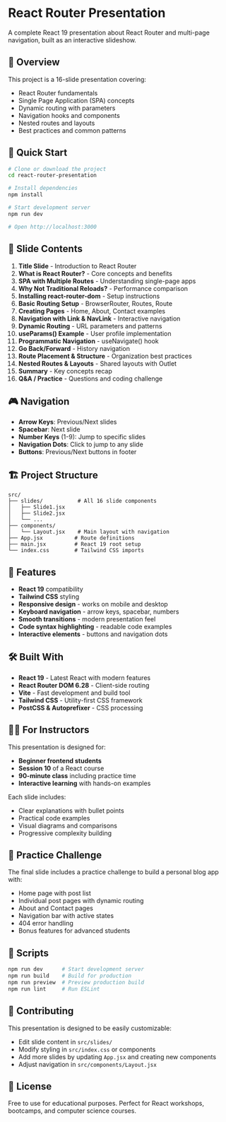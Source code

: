 # React Router Presentation

A complete React 19 presentation about React Router and multi-page navigation, built as an interactive slideshow.

## 🎯 Overview

This project is a 16-slide presentation covering:
- React Router fundamentals
- Single Page Application (SPA) concepts  
- Dynamic routing with parameters
- Navigation hooks and components
- Nested routes and layouts
- Best practices and common patterns

## 🚀 Quick Start

```bash
# Clone or download the project
cd react-router-presentation

# Install dependencies
npm install

# Start development server
npm run dev

# Open http://localhost:3000
```

## 📖 Slide Contents

1. **Title Slide** - Introduction to React Router
2. **What is React Router?** - Core concepts and benefits
3. **SPA with Multiple Routes** - Understanding single-page apps
4. **Why Not Traditional Reloads?** - Performance comparison
5. **Installing react-router-dom** - Setup instructions
6. **Basic Routing Setup** - BrowserRouter, Routes, Route
7. **Creating Pages** - Home, About, Contact examples
8. **Navigation with Link & NavLink** - Interactive navigation
9. **Dynamic Routing** - URL parameters and patterns
10. **useParams() Example** - User profile implementation
11. **Programmatic Navigation** - useNavigate() hook
12. **Go Back/Forward** - History navigation
13. **Route Placement & Structure** - Organization best practices
14. **Nested Routes & Layouts** - Shared layouts with Outlet
15. **Summary** - Key concepts recap
16. **Q&A / Practice** - Questions and coding challenge

## 🎮 Navigation

- **Arrow Keys**: Previous/Next slides
- **Spacebar**: Next slide
- **Number Keys** (1-9): Jump to specific slides
- **Navigation Dots**: Click to jump to any slide
- **Buttons**: Previous/Next buttons in footer

## 🏗️ Project Structure

```
src/
├── slides/           # All 16 slide components
│   ├── Slide1.jsx   
│   ├── Slide2.jsx   
│   └── ...
├── components/
│   └── Layout.jsx    # Main layout with navigation
├── App.jsx          # Route definitions
├── main.jsx         # React 19 root setup
└── index.css        # Tailwind CSS imports
```

## 🎨 Features

- **React 19** compatibility
- **Tailwind CSS** styling
- **Responsive design** - works on mobile and desktop
- **Keyboard navigation** - arrow keys, spacebar, numbers
- **Smooth transitions** - modern presentation feel
- **Code syntax highlighting** - readable code examples
- **Interactive elements** - buttons and navigation dots

## 🛠️ Built With

- **React 19** - Latest React with modern features
- **React Router DOM 6.28** - Client-side routing
- **Vite** - Fast development and build tool
- **Tailwind CSS** - Utility-first CSS framework
- **PostCSS & Autoprefixer** - CSS processing

## 👨‍🏫 For Instructors

This presentation is designed for:
- **Beginner frontend students**
- **Session 10** of a React course
- **90-minute class** including practice time
- **Interactive learning** with hands-on examples

Each slide includes:
- Clear explanations with bullet points
- Practical code examples
- Visual diagrams and comparisons
- Progressive complexity building

## 🎯 Practice Challenge

The final slide includes a practice challenge to build a personal blog app with:
- Home page with post list
- Individual post pages with dynamic routing
- About and Contact pages  
- Navigation bar with active states
- 404 error handling
- Bonus features for advanced students

## 📝 Scripts

```bash
npm run dev      # Start development server
npm run build    # Build for production
npm run preview  # Preview production build
npm run lint     # Run ESLint
```

## 🤝 Contributing

This presentation is designed to be easily customizable:
- Edit slide content in `src/slides/`
- Modify styling in `src/index.css` or components
- Add more slides by updating `App.jsx` and creating new components
- Adjust navigation in `src/components/Layout.jsx`

## 📄 License

Free to use for educational purposes. Perfect for React workshops, bootcamps, and computer science courses.